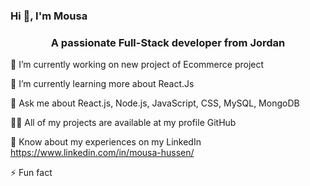 ### Hi 👋, I'm Mousa

<h3 align="center">A passionate Full-Stack developer from Jordan</h3>


🔭 I’m currently working on new project of Ecommerce project

🌱 I’m currently learning more about React.Js

💬 Ask me about React.js, Node.js, JavaScript, CSS, MySQL, MongoDB

👨‍💻 All of my projects are available at my profile GitHub

📄 Know about my experiences on my LinkedIn https://www.linkedin.com/in/mousa-hussen/

⚡ Fun fact

